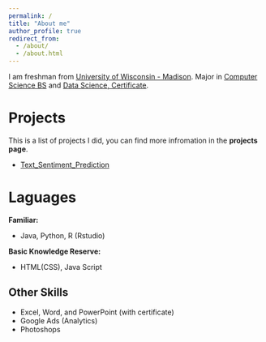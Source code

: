 ```yaml
---
permalink: /
title: "About me"
author_profile: true
redirect_from: 
  - /about/
  - /about.html
---
```


I am freshman from [University of Wisconsin - Madison](https://www.wisc.edu/). Major in [Computer Science BS](https://guide.wisc.edu/undergraduate/letters-science/computer-sciences/computer-sciences-bs/) and [Data Science, Certificate](https://guide.wisc.edu/undergraduate/letters-science/statistics/data-science-certificate/).

Projects
======
This is a list of projects I did, you can find more infromation in the __projects page__.

- [Text_Sentiment_Prediction](https://github.com/BrianOuyangLe/Text_Sentiment_Prediction/tree/Danning)

Laguages
======
__Familiar:__
- Java, Python, R (Rstudio)

__Basic Knowledge Reserve:__
- HTML(CSS), Java Script

Other Skills
------
- Excel, Word, and PowerPoint (with certificate)
- Google Ads (Analytics)
- Photoshops

